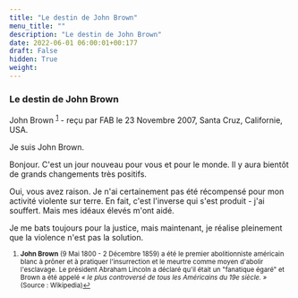 ```yaml
---
title: "Le destin de John Brown"
menu_title: ""
description: "Le destin de John Brown"
date: 2022-06-01 06:00:01+00:177
draft: False
hidden: True
weight:
---
```

### Le destin de John Brown

John Brown <sup id="a1">[1](#f1)</sup> - reçu par FAB le 23 Novembre 2007, Santa Cruz, Californie, USA.

Je suis John Brown.

Bonjour. C'est un jour nouveau pour vous et pour le monde. Il y aura bientôt de grands changements très positifs.

Oui, vous avez raison. Je n'ai certainement pas été récompensé pour mon activité violente sur terre. En fait, c'est l'inverse qui s'est produit - j'ai souffert. Mais mes idéaux élevés m'ont aidé.

Je me bats toujours pour la justice, mais maintenant, je réalise pleinement que la violence n'est pas la solution.
<small>

1. <large id="f1"> **John Brown** (9 Mai 1800 - 2 Décembre 1859) a été le premier abolitionniste américain blanc à prôner et à pratiquer l'insurrection et le meurtre comme moyen d'abolir l'esclavage. Le président Abraham Lincoln a déclaré qu'il était un "fanatique égaré" et Brown a été appelé *« le plus controversé de tous les Américains du 19e siècle. »* (Source : Wikipedia)[↩](#a1) 
